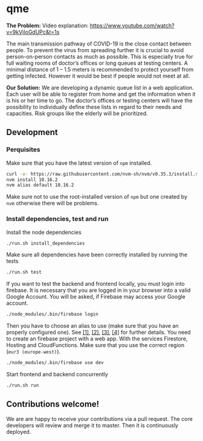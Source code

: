 # qme


**The Problem:**
Video explanation: https://www.youtube.com/watch?v=9kVjIoGdUPc&t=1s

The main transmission pathway of COVID-19 is the close contact between people. To prevent the virus from spreading further it is crucial to avoid person-on-person contacts as much as possible. This is especially true for full waiting rooms of doctor’s offices or long queues at testing centers. A minimal distance of 1 – 1.5 meters is recommended to protect yourself from getting infected. However it would be best if people would not meet at all.

**Our Solution:**
We are developing a dynamic queue list in a web application. Each user will be able to register from home and get the information when it is his or her time to go. The doctor’s offices or testing centers will have the possibility to individually define these lists in regard to their needs and capacities. Risk groups like the elderly will be prioritized.

## Development

### Perquisites

Make sure that you have the latest version of `npm` installed.

```bash
curl -o- https://raw.githubusercontent.com/nvm-sh/nvm/v0.35.3/install.sh | bash
nvm install 10.16.2
nvm alias default 10.16.2
```

Make sure not to use the root-installed version of `npm` but one created by `nvm` otherwise there will be problems.

### Install dependencies, test and run

Install the node dependencies

```bash
./run.sh install_dependencies
```

Make sure all dependencies have been correctly installed by running the tests

```bash
./run.sh test
```

If you want to test the backend and frontend locally, you must login into firebase. It is necessary that you are logged in in your browser into a valid Google Account. You will be asked, if Firebase may access your Google account.

```bash
./node_modules/.bin/firebase login
```

Then you have to choose an alias to use (make sure that you have an properly configured one). See [[1]](https://firebase.google.com/docs/cli), [[2]](https://firebase.google.com/docs/guides), [[3]](https://firebase.google.com/docs/admin/setup#initialize-sdk), [[4]](https://cloud.google.com/datastore/docs/firestore-or-datastore) for further details. You need to create an firebase project with a web app. With the services Firestore, Hosting and CloudFunctions. Make sure that you use the correct region (`eur3 (europe-west)`).


```bash
./node_modules/.bin/firebase use dev
```

Start frontend and backend concurrently

```bash
./run.sh run
```

## Contributions welcome!

We are are happy to receive your contributions via a pull request. The core developers will review and merge it to master. Then it is continuously deployed.
